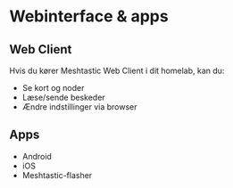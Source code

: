 # Webinterface & apps

## Web Client

Hvis du kører Meshtastic Web Client i dit homelab, kan du:

- Se kort og noder
- Læse/sende beskeder
- Ændre indstillinger via browser

## Apps

- Android
- iOS
- Meshtastic-flasher